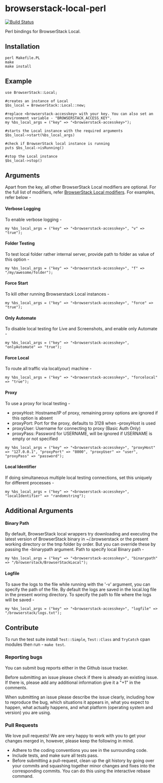 # browserstack-local-perl

[![Build Status](https://travis-ci.org/browserstack/browserstack-local-perl.svg?branch=master)](https://travis-ci.org/browserstack/browserstack-local-perl)

Perl bindings for BrowserStack Local.

## Installation

```
perl Makefile.PL
make
make install
```

## Example

```
use BrowserStack::Local;

#creates an instance of Local
$bs_local = BrowserStack::Local::new;

#replace <browserstack-accesskey> with your key. You can also set an environment variable - "BROWSERSTACK_ACCESS_KEY".
my %bs_local_args = ("key" => "<browserstack-accesskey>");

#starts the Local instance with the required arguments
$bs_local->start(%bs_local_args)

#check if BrowserStack local instance is running
puts $bs_local->isRunning()

#stop the Local instance
$bs_local->stop()

```

## Arguments

Apart from the key, all other BrowserStack Local modifiers are optional. For the full list of modifiers, refer [BrowserStack Local modifiers](https://www.browserstack.com/local-testing#modifiers). For examples, refer below -  

#### Verbose Logging
To enable verbose logging - 
```
my %bs_local_args = ("key" => "<browserstack-accesskey>", "v" => "true");
```

#### Folder Testing
To test local folder rather internal server, provide path to folder as value of this option - 
```
my %bs_local_args = ("key" => "<browserstack-accesskey>", "f" => "/my/awesome/folder");
```

#### Force Start 
To kill other running Browserstack Local instances - 
```
my %bs_local_args = ("key" => "<browserstack-accesskey>", "force" => "true");
```

#### Only Automate
To disable local testing for Live and Screenshots, and enable only Automate - 
```
my %bs_local_args = ("key" => "<browserstack-accesskey>", "onlyAutomate" => "true");
```

#### Force Local
To route all traffic via local(your) machine - 
```
my %bs_local_args = ("key" => "<browserstack-accesskey>", "forcelocal" => "true");
```

#### Proxy
To use a proxy for local testing -  

* proxyHost: Hostname/IP of proxy, remaining proxy options are ignored if this option is absent
* proxyPort: Port for the proxy, defaults to 3128 when -proxyHost is used
* proxyUser: Username for connecting to proxy (Basic Auth Only)
* proxyPass: Password for USERNAME, will be ignored if USERNAME is empty or not specified

```
my %bs_local_args = ("key" => "<browserstack-accesskey>", "proxyHost" => "127.0.0.1", "proxyPort" => "8000", "proxyUser" => "user", "proxyPass" => "password");
```

#### Local Identifier
If doing simultaneous multiple local testing connections, set this uniquely for different processes - 
```
my %bs_local_args = ("key" => "<browserstack-accesskey>", "localIdentifier" => "randomstring");
```

## Additional Arguments

#### Binary Path

By default, BrowserStack local wrappers try downloading and executing the latest version of BrowserStack binary in ~/.browserstack or the present working directory or the tmp folder by order. But you can override these by passing the -binarypath argument.
Path to specify local Binary path -
```
my %bs_local_args = ("key" => "<browserstack-accesskey>", "binarypath" => "/browserstack/BrowserStackLocal");
```

#### Logfile
To save the logs to the file while running with the '-v' argument, you can specify the path of the file. By default the logs are saved in the local.log file in the present woring directory. 
To specify the path to file where the logs will be saved - 
```
my %bs_local_args = ("key" => "<browserstack-accesskey>", "logfile" => "/browserstack/logs.txt");
```

## Contribute

To run the test suite install `Test::Simple`, `Test::Class` and `TryCatch` cpan modules then run - `make test`.

### Reporting bugs

You can submit bug reports either in the Github issue tracker.

Before submitting an issue please check if there is already an existing issue. If there is, please add any additional information give it a "+1" in the comments.

When submitting an issue please describe the issue clearly, including how to reproduce the bug, which situations it appears in, what you expect to happen, what actually happens, and what platform (operating system and version) you are using.

### Pull Requests

We love pull requests! We are very happy to work with you to get your changes merged in, however, please keep the following in mind.

* Adhere to the coding conventions you see in the surrounding code.
* Include tests, and make sure all tests pass.
* Before submitting a pull-request, clean up the git history by going over your commits and squashing together minor changes and fixes into the corresponding commits. You can do this using the interactive rebase command.
